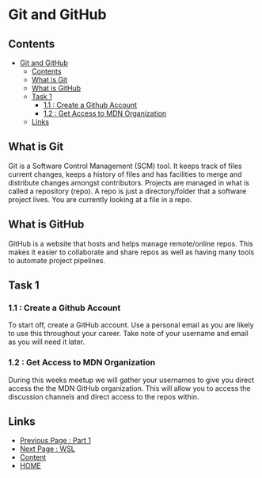 # Git and GitHub

## Contents

- [Git and GitHub](#git-and-github)
  - [Contents](#contents)
  - [What is Git](#what-is-git)
  - [What is GitHub](#what-is-github)
  - [Task 1](#task-1)
    - [1.1 : Create a Github Account](#11--create-a-github-account)
    - [1.2 : Get Access to MDN Organization](#12--get-access-to-mdn-organization)
  - [Links](#links)

## What is Git

Git is a Software Control Management (SCM) tool. It keeps track of files current changes, keeps a history of files and has facilities to merge and distribute changes amongst contributors. Projects are managed in what is called a repository (repo). A repo is just a directory/folder that a software project lives. You are currently looking at a file in a repo.

## What is GitHub

GitHub is a website that hosts and helps manage remote/online repos. This makes it easier to collaborate and share repos as well as having many tools to automate project pipelines.

## Task 1

### 1.1 : Create a Github Account

To start off, create a GitHub account. Use a personal email as you are likely to use this throughout your career. Take note of your username and email as you will need it later.

### 1.2 : Get Access to MDN Organization

During this weeks meetup we will gather your usernames to give you direct access the the MDN GitHub organization. This will allow you to access the discussion channels and direct access to the repos within.

## Links

- [Previous Page : Part 1](/content/part1/README.md)
- [Next Page : WSL](/content/part1/tasks/wsl.md)
- [Content](/content/README.md)
- [HOME](/README.md)
